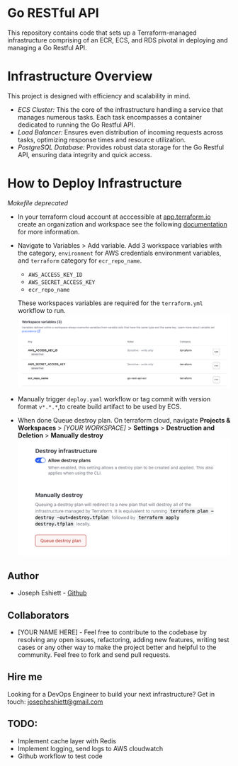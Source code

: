 # Go RESTful API
This repository contains code that sets up a Terraform-managed infrastructure comprising of an ECR, ECS, and RDS pivotal in deploying and managing a Go Restful API. 

# Infrastructure Overview
This project is designed with efficiency and scalability in mind.

- *ECS Cluster:* This the core of the infrastructure handling a service that manages numerous tasks. Each task encompasses a container dedicated to running the Go Restful API.
- *Load Balancer:* Ensures even distribution of incoming requests across tasks, optimizing response times and resource utilization.
- *PostgreSQL Database:* Provides robust data storage for the Go Restful API, ensuring data integrity and quick access.

# How to Deploy Infrastructure
*Makefile deprecated*
- In your terraform cloud account at acccessible at [app.terraform.io](https://app.terraform.io) create an organization and workspace see the following [documentation](https://developer.hashicorp.com/terraform/tutorials/cloud-get-started/cloud-sign-up) for more information.
- Navigate to Variables > Add variable. Add 3 workspace variables with the category, `environment` for AWS credentials environment variables, and `terraform` category for `ecr_repo_name`.
   - `AWS_ACCESS_KEY_ID` 
   - `AWS_SECRET_ACCESS_KEY`
   - `ecr_repo_name`

    These workspaces variables are required for the `terraform.yml` workflow to run.
    ![terraform cloud](images/terraform_cloud.png)

- Manually trigger `deploy.yaml` workflow or tag commit with version format `v*.*.*`,to create build artifact to be used by ECS.
- When done Queue destroy plan. On terraform cloud, navigate **Projects & Workspaces** > *[YOUR WORKSPACE]* > **Settings** > **Destruction and Deletion** > **Manually destroy**
    ![Destroy resources](images/destroy_resources.png)

## Author
- Joseph Eshiett - [Github](https://github.com/eshiettjoseph)

## Collaborators
- [YOUR NAME HERE] - Feel free to contribute to the codebase by resolving any open issues, refactoring, adding new features, writing test cases or any other way to make the project better and helpful to the community. Feel free to fork and send pull requests.

## Hire me
Looking for a DevOps Engineer to build your next infrastructure? Get in touch: [josepheshiett@gmail.com](mailto:josepheshiett@gmail.com)


## TODO:

- Implement cache layer with Redis
- Implement logging, send logs to AWS cloudwatch
- Github workflow to test code


